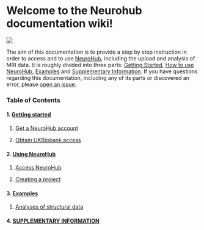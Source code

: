 # Welcome to the Neurohub documentation wiki!

![](https://neurohub.ca/images/logo-neurohub.png)

The aim of this documentation is to provide a step by step instruction in order to access and to use [NeuroHub](https://neurohub.ca/), including the upload and analysis of MRI data. It is roughly divided into three parts: [Getting Started](https://github.com/neurohub/neurohub_documentation/wiki/Getting-started), [How to use NeuroHub](https://github.com/neurohub/neurohub_documentation/wiki/Using-NeuroHub), [Examples](https://github.com/neurohub/neurohub_documentation/wiki/Examples) and [Supplementary Information](https://github.com/neurohub/neurohub_documentation/wiki/Supplementary-Information). If you have questions regarding this documentation, including any of its parts or discovered an error, please [open an issue](https://github.com/neurohub/neurohub_documentation/issues).

### Table of Contents

#### 1. [Getting started](https://github.com/neurohub/neurohub_documentation/wiki/Getting-started) 
	
   1. [Get a NeuroHub account](https://github.com/neurohub/neurohub_documentation/wiki/Get-a-NeuroHub-account)

   2. [Obtain UKBiobank access](https://github.com/neurohub/neurohub_documentation/wiki/Obtain-UKBiobank-access) 	

#### 2. [Using NeuroHub](https://github.com/neurohub/neurohub_documentation/wiki/Using-NeuroHub)	

   1. [Access NeuroHub](https://github.com/neurohub/neurohub_documentation/wiki/Access-NeuroHub)	

   2. [Creating a project](https://github.com/neurohub/neurohub_documentation/wiki/Creating-a-project)	

#### 3. [Examples](https://github.com/neurohub/neurohub_documentation/wiki/Examples)

   1. [Analyses of structural data](https://github.com/neurohub/neurohub_documentation/wiki/Example-1-(Analyses-of-structural-data))


#### 4. [SUPPLEMENTARY INFORMATION](https://github.com/neurohub/neurohub_documentation/wiki/Supplementary-Information)	